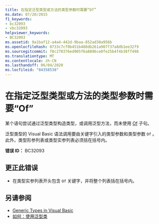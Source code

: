 ```yaml
---
title: 在指定泛型类型或方法的类型参数时需要“Of”
ms.date: 07/20/2015
f1_keywords:
- bc32093
- vbc32093
helpviewer_keywords:
- BC32093
ms.assetid: 9a1baf12-a4a4-442d-9baa-852ad30a956b
ms.openlocfilehash: 0733c7cf0b451b408db261a907f37a8db1ee32f9
ms.sourcegitcommit: f8c270376ed905f6a8896ce0fe25b4f4b38ff498
ms.translationtype: MT
ms.contentlocale: zh-CN
ms.lasthandoff: 06/04/2020
ms.locfileid: "84358538"
---
```

# <a name="of-required-when-specifying-type-arguments-for-a-generic-type-or-method"></a>在指定泛型类型或方法的类型参数时需要“Of”
某个语句尝试通过泛型类型构造类型，或调用泛型方法，而未使用 [Of](../language-reference/statements/of-clause.md) 子句。  
  
 泛型类型的 Visual Basic 语法调用要由关键字引入的类型参数和类型参数 `Of` 。 此外，类型形参列表或类型实参列表必须括在括号内。  
  
 **错误 ID：** BC32093  
  
## <a name="to-correct-this-error"></a>更正此错误  
  
- 在类型实参列表开头包含 `Of` 关键字，并将整个列表括在括号内。  
  
## <a name="see-also"></a>另请参阅

- [Generic Types in Visual Basic](../programming-guide/language-features/data-types/generic-types.md)
- [如何：使用泛型类](../programming-guide/language-features/data-types/how-to-use-a-generic-class.md)

